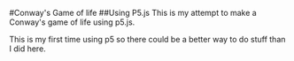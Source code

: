 #Conway's Game of life
##Using P5.js
This is my attempt to make a Conway's game of life using p5.js.

This is my first time using p5 so there could be a better way to do stuff than I did here.
